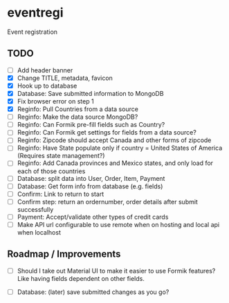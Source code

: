 # eventregi

Event registration
## TODO
- [ ] Add header banner
- [x] Change TITLE, metadata, favicon
- [x] Hook up to database
- [x] Database: Save submitted information to MongoDB
- [x] Fix browser error on step 1
- [x] Reginfo: Pull Countries from a data source 
- [ ] Reginfo: Make the data source MongoDB?
- [ ] Reginfo: Can Formik pre-fill fields such as Country?
- [ ] Reginfo: Can Formik get settings for fields from a data source?
- [ ] Reginfo: Zipcode should accept Canada and other forms of zipcode
- [ ] Reginfo: Have State populate only if country = United States of America (Requires state management?)
- [ ] Reginfo: Add Canada provinces and Mexico states, and only load for each of those countries
- [ ] Database: split data into User, Order, Item, Payment
- [ ] Database: Get form info from database (e.g. fields)
- [ ] Confirm: Link to return to start
- [ ] Confirm step: return an ordernumber, order details after submit successfully
- [ ] Payment: Accept/validate other types of credit cards
- [ ] Make API url configurable to use remote when on hosting and local api when localhost

## Roadmap / Improvements
- [ ] Should I take out Material UI to make it easier to use Formik features? Like having fields dependent on other fields.
- [ ] Database: (later) save submitted changes as you go?

